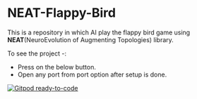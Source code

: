 # NEAT-Flappy-Bird

This is a repository in which AI play the flappy bird game using **NEAT**(NeuroEvolution of Augmenting Topologies) library.  

To see the project -:  
 - Press on the below button.  
 - Open any port from port option after setup is done.

[![Gitpod ready-to-code](https://img.shields.io/badge/Gitpod-ready--to--code-blue?logo=gitpod)](https://gitpod.io/#https://github.com/ayush-2810/AI-Flappy-Bird)
